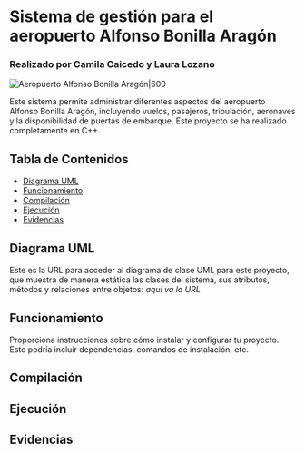 # Sistema de gestión para el aeropuerto Alfonso Bonilla Aragón

### Realizado por Camila Caicedo y Laura Lozano

![Aeropuerto Alfonso Bonilla Aragón|600](https://www.asecarga.org/wp-content/uploads/2021/10/Aeropuerto-Ernesto-Bonilla-Cali-1-2.jpg)

Este sistema permite administrar diferentes aspectos del aeropuerto Alfonso Bonilla Aragón, incluyendo vuelos, pasajeros, tripulación, aeronaves y la disponibilidad de puertas de embarque. Este proyecto se ha realizado completamente en C++.

## Tabla de Contenidos

- [Diagrama UML](#diagramaUML)
- [Funcionamiento](#funcionamiento)
- [Compilación](#compilación)
- [Ejecución](#ejecución)
- [Evidencias](#evidencias)

## Diagrama UML

Este es la URL para acceder al diagrama de clase UML para este proyecto, que muestra de manera estática las clases del sistema, sus atributos, métodos y relaciones entre objetos:
*aquí va la URL*

## Funcionamiento

Proporciona instrucciones sobre cómo instalar y configurar tu proyecto. Esto podría incluir dependencias, comandos de instalación, etc.

## Compilación


## Ejecución


## Evidencias


